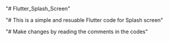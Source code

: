 "# Flutter_Splash_Screen"

"# This is a simple and resuable Flutter code for Splash screen"

"# Make changes by reading the comments in the codes"
